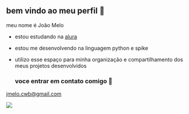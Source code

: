 ## bem vindo ao meu perfil 💙

meu nome é João Melo

- estou estudando na [alura](https://www.alura.com.br)
- estou me desenvolvendo na linguagem python e spike
- utilizo esse espaço para minha organização e compartilhamento dos meus projetos desenvolvidos

  ### voce entrar em contato comigo 📧

 jmelo.cwb@gmail.com


![](  https://media.tenor.com/5gJ16fgaiV0AAAAi/rare-monkey-monkey.gif)
